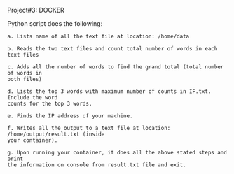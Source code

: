 Project#3: DOCKER

Python script does the following:

    a. Lists name of all the text file at location: /home/data
    
    b. Reads the two text files and count total number of words in each text files
    
    c. Adds all the number of words to find the grand total (total number of words in 
    both files)
    
    d. Lists the top 3 words with maximum number of counts in IF.txt.  Include the word 
    counts for the top 3 words.
    
    e. Finds the IP address of your machine.
    
    f. Writes all the output to a text file at location: /home/output/result.txt (inside 
    your container).
    
    g. Upon running your container, it does all the above stated steps and print 
    the information on console from result.txt file and exit.
